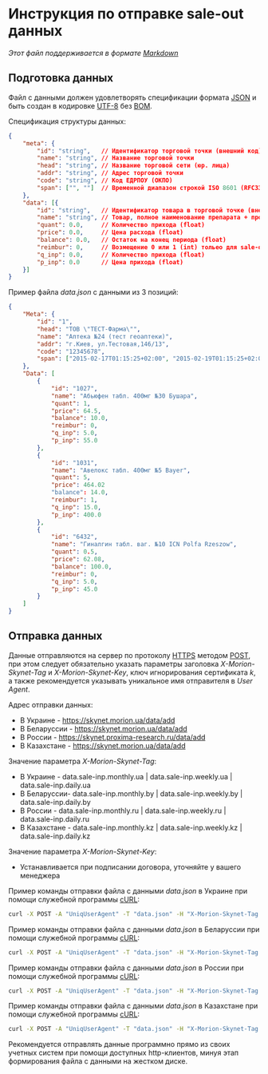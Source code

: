 # Инструкция по отправке sale-out данных
*Этот файл поддерживается в формате [Markdown]*

## Подготовка данных
Файл с данными должен удовлетворять спецификации формата [JSON] и быть создан в кодировке [UTF-8] без [BOM].

Спецификация структуры данных:
```json
{
    "meta": {
        "id": "string",   // Идентификатор торговой точки (внешний код)
        "name": "string", // Название торговой точки
        "head": "string", // Название торговой сети (юр. лица)
        "addr": "string", // Адрес торговой точки
        "code": "string", // Код ЕДРПОУ (ОКПО)
        "span": ["", ""]  // Временной диапазон строкой ISO 8601 (RFC3339) 2015-02-17T01:15:25+02:00
    },
    "data": [{
        "id": "string",   // Идентификатор товара в торговой точке (внешний код)
        "name": "string", // Товар, полное наименование препарата + производитель (через пробел)
        "quant": 0.0,     // Количество прихода (float)
        "price": 0.0,     // Цена расхода (float)
        "balance": 0.0,   // Остаток на конец периода (float)
        "reimbur": 0,     // Возмещение 0 или 1 (int) тольео для sale-out, если есть
        "q_inp": 0.0,     // Количество прихода (float)
        "p_inp": 0.0      // Цена прихода (float)
    }]
}
```

Пример файла *data.json* с данными из 3 позиций:
```json
{
    "Meta": {
        "id": "1",
        "head": "ТОВ \"ТЕСТ-Фарма\"",
        "name": "Аптека №24 (тест геоаптеки)",
        "addr": "г.Киев, ул.Тестовая,146/13",
        "code": "12345678",
        "span": ["2015-02-17T01:15:25+02:00", "2015-02-19T01:15:25+02:00"] // Временной диапазон строкой ISO 8601 (RFC3339) 2015-02-17T01:15:25+02:00
    },
    "Data": [
        {
            "id": "1027",
            "name": "Абьюфен табл. 400мг №30 Бушара",
            "quant": 1,
            "price": 64.5,
            "balance": 10.0,
            "reimbur": 0,
            "q_inp": 5.0,
            "p_inp": 55.0
        },
        {
            "id": "1031",
            "name": "Авелокс табл. 400мг №5 Bayer",
            "quant": 5,
            "price": 464.02
            "balance": 14.0,
            "reimbur": 1,
            "q_inp": 15.0,
            "p_inp": 400.0
        },
        {
            "id": "6432",
            "name": "Гиналгин табл. ваг. №10 ICN Polfa Rzeszow",
            "quant": 0.5,
            "price": 62.08,
            "balance": 100.0,
            "reimbur": 0,
            "q_inp": 5.0,
            "p_inp": 45.0
        }
    ]
}
```

## Отправка данных
Данные отправляются на сервер по протоколу [HTTPS] методом [POST], при этом следует обязательно указать параметры заголовка *X-Morion-Skynet-Tag* и *X-Morion-Skynet-Key*, ключ игнорирования сертификата *k*, а также рекомендуется указывать уникальное имя отправителя в *User Agent*.

Адрес отправки данных:
*  В Украине -    https://skynet.morion.ua/data/add
*  В Беларуссии - https://skynet.morion.ua/data/add
*  В России -     https://skynet.proxima-research.ru/data/add
*  В Казахстане - https://skynet.morion.ua/data/add

Значение параметра *X-Morion-Skynet-Tag*:
* В Украине -     data.sale-inp.monthly.ua | data.sale-inp.weekly.ua | data.sale-inp.daily.ua
* В Беларуссии-   data.sale-inp.monthly.by | data.sale-inp.weekly.by | data.sale-inp.daily.by
* В России -      data.sale-inp.monthly.ru | data.sale-inp.weekly.ru | data.sale-inp.daily.ru
* В Казахстане -  data.sale-inp.monthly.kz | data.sale-inp.weekly.kz | data.sale-inp.daily.kz

Значение параметра *X-Morion-Skynet-Key*:
* Устанавливается при подписании договора, уточняйте у вашего менеджера

Пример команды отправки файла с данными *data.json* в Украине при помощи служебной программы [cURL]:
```sh
curl -X POST -A "UniqUserAgent" -T "data.json" -H "X-Morion-Skynet-Tag: data.sale-inp.daily.ua" -H "X-Morion-Skynet-Key: xxxxxxxx" -k https://skynet.morion.ua/data/add
```

Пример команды отправки файла с данными *data.json* в Беларуссии при помощи служебной программы [cURL]:
```sh
curl -X POST -A "UniqUserAgent" -T "data.json" -H "X-Morion-Skynet-Tag: data.sale-inp.daily.by" -H "X-Morion-Skynet-Key: xxxxxxxx" -k https://skynet.morion.ua/data/add
```

Пример команды отправки файла с данными *data.json* в России при помощи служебной программы [cURL]:
```sh
curl -X POST -A "UniqUserAgent" -T "data.json" -H "X-Morion-Skynet-Tag: data.sale-inp.daily.ru" -H "X-Morion-Skynet-Key: xxxxxxxx" -k https://skynet.proxima-research.ru/data/add
```

Пример команды отправки файла с данными *data.json* в Казахстане при помощи служебной программы [cURL]:
```sh
curl -X POST -A "UniqUserAgent" -T "data.json" -H "X-Morion-Skynet-Tag: data.sale-inp.daily.kz" -H "X-Morion-Skynet-Key: xxxxxxxx" -k https://skynet.morion.ua/data/add
```

Рекомендуется отправлять данные программно прямо из своих учетных систем при помощи доступных http-клиентов, минуя этап формирования файла с данными на жестком диске.


[Markdown]:https://ru.wikipedia.org/wiki/Markdown
[JSON]:http://json.org/json-ru.html
[UTF-8]:https://ru.wikipedia.org/w/index.php?title=UTF-8
[BOM]:https://ru.wikipedia.org/w/index.php?oldid=70741439
[HTTPS]:https://ru.wikipedia.org/wiki/HTTPS
[POST]:https://ru.wikipedia.org/wiki/POST_(HTTP)
[cURL]:https://ru.wikipedia.org/wiki/CURL
